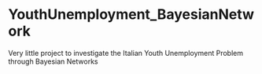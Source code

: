 # YouthUnemployment_BayesianNetwork
Very little project to investigate the Italian Youth Unemployment Problem through Bayesian Networks
